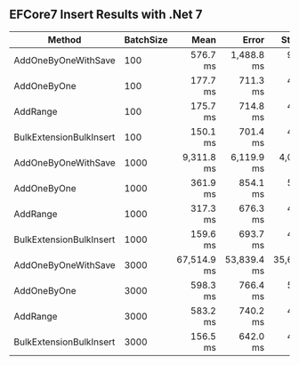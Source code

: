 EFCore7 Insert Results with .Net 7
----------------------------------

|                  Method | BatchSize |        Mean |       Error |      StdDev |        Median |
|------------------------ |---------- |------------:|------------:|------------:|--------------:|
|     AddOneByOneWithSave |       100 |    576.7 ms |  1,488.8 ms |    984.8 ms |    268.231 ms |
|             AddOneByOne |       100 |    177.7 ms |    711.3 ms |    470.5 ms |     22.746 ms |
|                AddRange |       100 |    175.7 ms |    714.8 ms |    472.8 ms |     28.378 ms |
| BulkExtensionBulkInsert |       100 |    150.1 ms |    701.4 ms |    463.9 ms |      2.606 ms |
|     AddOneByOneWithSave |      1000 |  9,311.8 ms |  6,119.9 ms |  4,047.9 ms | 10,185.304 ms |
|             AddOneByOne |      1000 |    361.9 ms |    854.1 ms |    564.9 ms |    195.662 ms |
|                AddRange |      1000 |    317.3 ms |    676.3 ms |    447.3 ms |    179.537 ms |
| BulkExtensionBulkInsert |      1000 |    159.6 ms |    693.7 ms |    458.8 ms |      9.437 ms |
|     AddOneByOneWithSave |      3000 | 67,514.9 ms | 53,839.4 ms | 35,611.4 ms | 68,149.402 ms |
|             AddOneByOne |      3000 |    598.3 ms |    766.4 ms |    507.0 ms |    407.065 ms |
|                AddRange |      3000 |    583.2 ms |    740.2 ms |    489.6 ms |    404.147 ms |
| BulkExtensionBulkInsert |      3000 |    156.5 ms |    642.0 ms |    424.6 ms |     17.540 ms |
